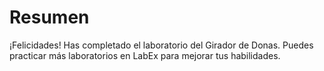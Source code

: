 # Resumen

¡Felicidades! Has completado el laboratorio del Girador de Donas. Puedes practicar más laboratorios en LabEx para mejorar tus habilidades.
